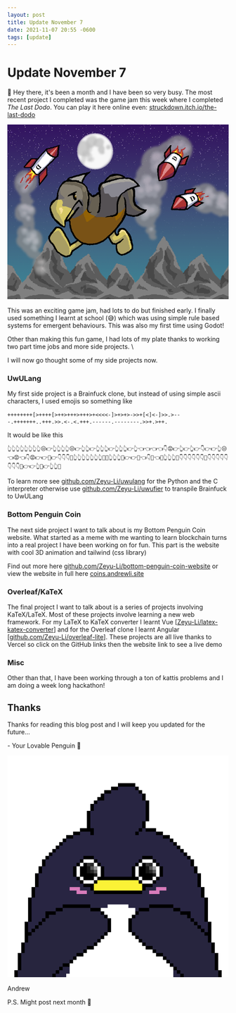 ```yaml
---
layout: post
title: Update November 7
date: 2021-11-07 20:55 -0600
tags: [update]
---
```


# Update November 7

👋 Hey there, it's been a month and I have been so very busy. The most recent project I completed was the game jam this week where I completed *The Last Dodo*. You can play it here online even: [struckdown.itch.io/the-last-dodo](https://struckdown.itch.io/the-last-dodo)

[![cover_art](../assets/img/game/cover_art.png)](https://struckdown.itch.io/the-last-dodo)

This was an exciting game jam, had lots to do but finished early. I finally used something I learnt at school (😅) which was using simple rule based systems for emergent behaviours. This was also my first time using Godot!

Other than making this fun game, I had lots of my plate thanks to working two part time jobs and more side projects. \

I will now go thought some of my side projects now.

### UwULang

My first side project is a Brainfuck clone, but instead of using simple ascii characters, I used emojis so  something like

```bf
++++++++[>++++[>++>+++>+++>+<<<<-]>+>+>->>+[<]<-]>>.>---.+++++++..+++.>>.<-.<.+++.------.--------.>>+.>++.
```

It would be like this

```uwulang
👆👆👆👆👆👆👆👆😒👉👆👆👆👆😒👉👆👆👉👆👆👆👉👆👆👆👉👆👈👈👈👈👇😡👉👆👉👆👉👇👉👉👆😒👈😡👈👇😡👉👉🥺👉👇👇👇🥺👆👆👆👆👆👆👆🥺🥺👆👆👆🥺👉👉🥺👈👇🥺👈🥺👆👆👆🥺👇👇👇👇👇👇🥺👇👇👇👇👇👇👇👇🥺👉👉👆🥺👉👆👆🥺
```

To learn more see [github.com/Zeyu-Li/uwulang](https://github.com/Zeyu-Li/uwulang) for the Python and the C interpreter otherwise use [github.com/Zeyu-Li/uwufier](https://github.com/Zeyu-Li/uwufier) to transpile Brainfuck to UwULang

### Bottom Penguin Coin

The next side project I want to talk about is my Bottom Penguin Coin website. What started as a meme with me wanting to learn blockchain turns into a real project I have been working on for fun. This part is the website with cool 3D animation and tailwind (css library)

Find out more here [github.com/Zeyu-Li/bottom-penguin-coin-website](https://github.com/Zeyu-Li/bottom-penguin-coin-website) or view the website in full here [coins.andrewli.site](https://coins.andrewli.site/)

### Overleaf/KaTeX

The final project I want to talk about is a series of projects involving KaTeX/LaTeX. Most of these projects involve learning a new web framework. For my LaTeX to KaTeX converter I learnt Vue [[Zeyu-Li/latex-katex-converter](https://github.com/Zeyu-Li/latex-katex-converter)] and for the Overleaf clone I learnt Angular [[github.com/Zeyu-Li/overleaf-lite](https://github.com/Zeyu-Li/overleaf-lite)]. These projects are all live thanks to Vercel so click on the GitHub links then the website link to see a live demo

### Misc

Other than that, I have been working through a ton of kattis problems and I am doing a week long hackathon!

## Thanks

Thanks for reading this blog post and I will keep you updated for the future...



\- Your Lovable Penguin 🐧 

![pixel](../assets/img/other/pixel.png)

Andrew

P.S. Might post next month 🙏

